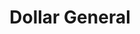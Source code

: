---
title: "Dollar General"
url: /seaford/dollar-general-north-porter-street/
shop: variety store
---